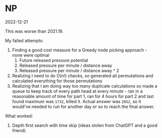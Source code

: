 # NP
2022-12-21

This was worse than 2021.19.

My failed attempts:
1. Finding a good cost measure for a Greedy node picking approach - none were optimal
   1. Future released pressure potential
   2. Released pressure per minute / distance away
   3. Released pressure per minute / distance away ^ 2
2. Realizing I need to do O(n!) checks, so generated all permutations and calculated everything for those permutations
3. Realizing that I am doing way too many duplicate calculations so made a queue to keep track of every path head at every minute - ran in a reasonable amount of time for part 1, ran for 4 hours for part 2 and last found maximum was `1732`, killed it. Actual answer was `2052`, so it would've needed to run for another day or so to reach the final answer.

What worked:
1. Depth first search with time skip (ideas stolen from ChatGPT and a good friend)